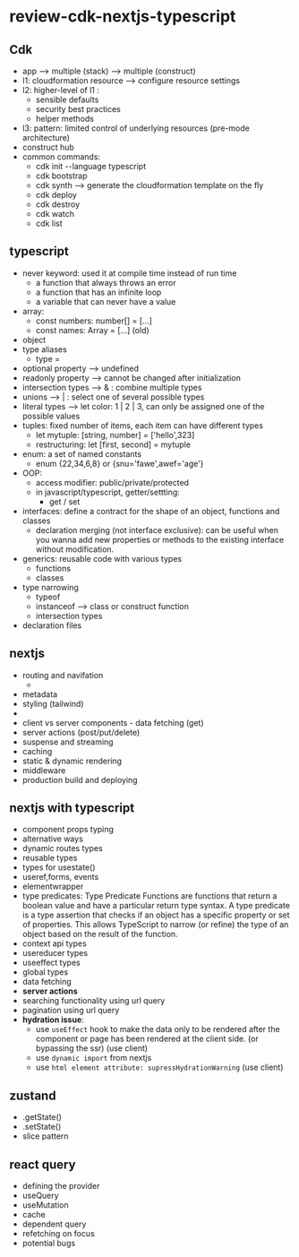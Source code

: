 # review-cdk-nextjs-typescript

## Cdk
 - app --> multiple (stack) --> multiple (construct)
 - l1: cloudformation resource --> configure resource settings
 - l2: higher-level of l1 :
   - sensible defaults
   - security best practices
   - helper methods
 - l3: pattern: limited control of underlying resources (pre-mode architecture)
 - construct hub
 - common commands:
   - cdk init --language typescript
   - cdk bootstrap
   - cdk synth --> generate the cloudformation template on the fly
   - cdk deploy
   - cdk destroy
   - cdk watch
   - cdk list

## typescript
 - never keyword: used it at compile time instead of run time
   - a function that always throws an error
   - a function that has an infinite loop
   - a variable that can never have a value
 - array:
   - const numbers: number[] = [...]
   - const names: Array<string> = [...] (old)
 - object
 - type aliases
   - type <type-name> = <type>
 - optional property --> undefined
 - readonly property --> cannot be changed after initialization
 - intersection types --> & : combine multiple types
 - unions  --> | : select one of several possible types
 - literal types --> let color: 1 | 2 | 3, can only be assigned one of the possible values
 - tuples: fixed number of items, each item can have different types
   - let mytuple: [string, number] = ['hello',323]
   - restructuring: let [first, second] = mytuple
 - enum: a set of named constants
   - enum <enum name> {22,34,6,8} or {snu='fawe',awef='age'}
 - OOP:
   - access modifier: public/private/protected
   - in javascript/typescript, getter/settting:
     - get / set <function-name>
 - interfaces: define a contract for the shape of an object, functions and classes
   - declaration merging (not interface exclusive): can be useful when you wanna add new properties or methods to the existing interface without modification.
 - generics: reusable code with various types
    - functions
    - classes
 - type narrowing
   - typeof
   - instanceof --> class or construct function
   - intersection types
 - declaration files


## nextjs
 - routing and navifation
   - <Link />
 - metadata
 - styling (tailwind)
 - <Image />
 - client vs server components - data fetching (get)
 - server actions (post/put/delete)
 - suspense and streaming
 - caching
 - static & dynamic rendering
 - middleware
 - production build and deploying


## nextjs with typescript
 - component props typing
 - alternative ways
 - dynamic routes types
 - reusable types
 - types for usestate()
 - useref,forms, events
 - elementwrapper
 - type predicates: Type Predicate Functions are functions that return a boolean value and have a particular return type syntax. A type predicate is a type assertion that checks if an object has a specific property or set of properties. This allows TypeScript to narrow (or refine) the type of an object based on the result of the function.
 - context api types
 - usereducer types
 - useeffect types
 - global types
 - data fetching
 - **server actions**
 - searching functionality using url query
 - pagination using url query
 - **hydration issue**:
   - use `useEffect` hook to make the data only to be rendered after the component or page has been rendered at the client side. (or bypassing the ssr) (use client)
   - use `dynamic import` from nextjs
   - use `html element attribute: supressHydrationWarning` (use client)


## zustand
 - .getState()
 - .setState()
 - slice pattern
## react query
 - defining the provider
 - useQuery
 - useMutation
 - cache
 - dependent query
 - refetching on focus
 - potential bugs













